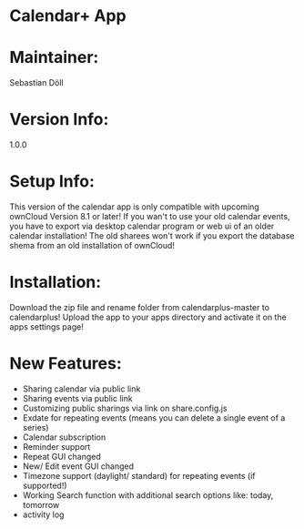 Calendar+ App
=============

Maintainer:
===========
Sebastian Döll

Version Info:
============
1.0.0

Setup Info:
===========
This version of the calendar app is only compatible with upcoming ownCloud Version 8.1 or later!
If you wan't to use your old calendar events, you have to export via desktop calendar program or web ui of an older calendar installation!
The old sharees won't work if you export the database shema from an old installation of ownCloud!

Installation:
=============
Download the zip file and rename folder from calendarplus-master to calendarplus! Upload the app to your apps directory and activate it on the apps settings page!

New Features:
=============
- Sharing calendar via public link 
- Sharing events via public link
- Customizing public sharings via link on share.config.js
- Exdate for repeating events (means you can delete a single event of a series)
- Calendar subscription
- Reminder support
- Repeat GUI changed
- New/ Edit event GUI changed
- Timezone support (daylight/ standard) for repeating events (if supported!)
- Working Search function with additional search options like: today, tomorrow
- activity log

